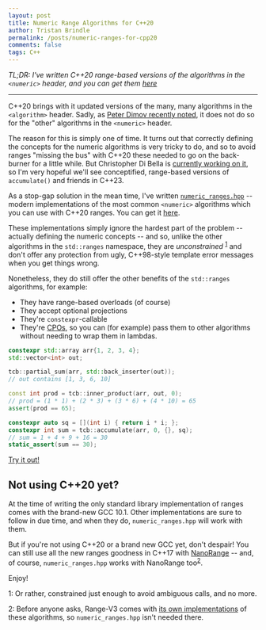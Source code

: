 ```yaml
---
layout: post
title: Numeric Range Algorithms for C++20
author: Tristan Brindle
permalink: /posts/numeric-ranges-for-cpp20
comments: false
tags: C++
---
```


*TL;DR: I've written C++20 range-based versions of the algorithms in the `<numeric>` header, and you can get them [here](https://github.com/tcbrindle/numeric_ranges)*

---


C++20 brings with it updated versions of the many, many algorithms in the `<algorithm>` header. Sadly, as [Peter Dimov recently noted](https://pdimov.github.io/blog/2020/05/16/c20-ranges-to-the-rescue/), it does not do so for the "other" algorithms in the `<numeric>` header.

The reason for this is simply one of time. It turns out that correctly defining the concepts for the numeric algorithms is very tricky to do, and so to avoid ranges "missing the bus" with C++20 these needed to go on the back-burner for a little while. But Christopher Di Bella is [currently working on it](http://www.open-std.org/jtc1/sc22/wg21/docs/papers/2019/p1813r0.pdf), so I'm very hopeful we'll see conceptified, range-based versions of `accumulate()` and friends in C++23.

As a stop-gap solution in the mean time, I've written [`numeric_ranges.hpp`](https://github.com/tcbrindle/numeric_ranges) -- modern implementations of the most common `<numeric>` algorithms which you can use with C++20 ranges. You can get it [here](https://github.com/tcbrindle/numeric_ranges).

These implementations simply ignore the hardest part of the problem -- actually defining the numeric concepts -- and so, unlike the other algorithms in the `std::ranges` namespace, they are *unconstrained* <sup>[1](#1)</sup> and don't offer any protection from ugly, C++98-style template error messages when you get things wrong.

Nonetheless, they do still offer the other benefits of the `std::ranges` algorithms, for example:

 * They have range-based overloads (of course)
 * They accept optional projections
 * They're `constexpr`-callable
 * They're [CPOs](https://stackoverflow.com/questions/53495848/what-are-customization-point-objects-and-how-to-use-them), so you can (for example) pass them to other algorithms without needing to wrap them in lambdas.

```cpp
constexpr std::array arr{1, 2, 3, 4};
std::vector<int> out;

tcb::partial_sum(arr, std::back_inserter(out));
// out contains [1, 3, 6, 10]

const int prod = tcb::inner_product(arr, out, 0);
// prod = (1 * 1) + (2 * 3) + (3 * 6) + (4 * 10) = 65
assert(prod == 65);

constexpr auto sq = [](int i) { return i * i; };
constexpr int sum = tcb::accumulate(arr, 0, {}, sq);
// sum = 1 + 4 + 9 + 16 = 30
static_assert(sum == 30);
```
[Try it out!](https://gcc.godbolt.org/z/efj74i)

## Not using C++20 yet? ##

At the time of writing the only standard library implementation of ranges comes with the brand-new GCC 10.1. Other implementations are sure to follow in due time, and when they do, `numeric_ranges.hpp` will work with them.

But if you're not using C++20 or a brand new GCC yet, don't despair! You can still use all the new ranges goodness in C++17 with [NanoRange](http://github.com/tcbrindle/nanorange) -- and, of course, `numeric_ranges.hpp` works with NanoRange too<sup>[2](#2)</sup>.

Enjoy!

<a name="1">1</a>: Or rather, constrained just enough to avoid ambiguous calls, and no more.

<a name="2">2</a>: Before anyone asks, Range-V3 comes with [its own implementations](https://github.com/ericniebler/range-v3/tree/master/include/range/v3/numeric) of these algorithms, so `numeric_ranges.hpp` isn't needed there.
